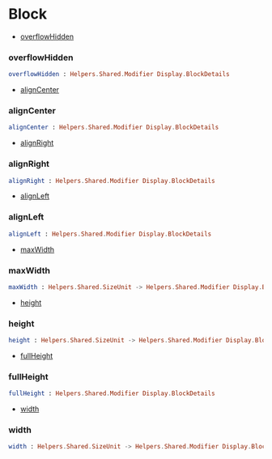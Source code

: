 # Block

- [overflowHidden](#overflowhidden)

### **overflowHidden**
```elm
overflowHidden : Helpers.Shared.Modifier Display.BlockDetails
```


- [alignCenter](#aligncenter)

### **alignCenter**
```elm
alignCenter : Helpers.Shared.Modifier Display.BlockDetails
```


- [alignRight](#alignright)

### **alignRight**
```elm
alignRight : Helpers.Shared.Modifier Display.BlockDetails
```


- [alignLeft](#alignleft)

### **alignLeft**
```elm
alignLeft : Helpers.Shared.Modifier Display.BlockDetails
```


- [maxWidth](#maxwidth)

### **maxWidth**
```elm
maxWidth : Helpers.Shared.SizeUnit -> Helpers.Shared.Modifier Display.BlockDetails
```


- [height](#height)

### **height**
```elm
height : Helpers.Shared.SizeUnit -> Helpers.Shared.Modifier Display.BlockDetails
```


- [fullHeight](#fullheight)

### **fullHeight**
```elm
fullHeight : Helpers.Shared.Modifier Display.BlockDetails
```


- [width](#width)

### **width**
```elm
width : Helpers.Shared.SizeUnit -> Helpers.Shared.Modifier Display.BlockDetails
```



